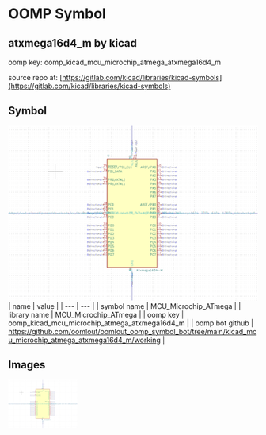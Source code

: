 # OOMP Symbol  
## atxmega16d4_m  by kicad  
  
oomp key: oomp_kicad_mcu_microchip_atmega_atxmega16d4_m  
  
source repo at: [https://gitlab.com/kicad/libraries/kicad-symbols](https://gitlab.com/kicad/libraries/kicad-symbols)  
## Symbol  
  
[![working.png](working_600.png)](working.png)  
| name | value | 
| --- | --- | 
| symbol name | MCU_Microchip_ATmega | 
| library name | MCU_Microchip_ATmega | 
| oomp key | oomp_kicad_mcu_microchip_atmega_atxmega16d4_m | 
| oomp bot github | https://github.com/oomlout/oomlout_oomp_symbol_bot/tree/main/kicad_mcu_microchip_atmega_atxmega16d4_m/working | 
## Images  
  
[![working.png](working_140.png)](working.png)  
